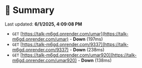 # 📖 Summary
Last updated: **6/1/2025, 4:09:08 PM**

- `GET` [https://talk-m6gd.onrender.com/umar](https://talk-m6gd.onrender.com/umar) - **Down** (197ms)
- `GET` [https://talk-m6gd.onrender.com/9337](https://talk-m6gd.onrender.com/9337) - **Down** (238ms)
- `GET` [https://talk-m6gd.onrender.com/umar920](https://talk-m6gd.onrender.com/umar920) - **Down** (138ms)
